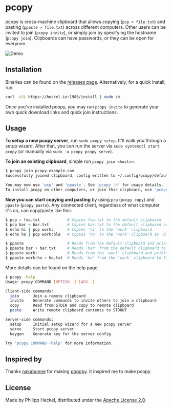 # pcopy
pcopy is cross-machine clipboard that allows copying (`pcp < file.txt`) and pasting (`ppaste > file.txt`)
across different computers. Other users can be invited to join (`pcopy invite`), or simply join by specifying 
the hostname (`pcopy join`). Clipboards can have passwords, or they can be open for everyone.  

![Demo](assets/demo.gif)

## Installation
Binaries can be found on the [releases page](https://github.com/binwiederhier/pcopy/releases). Alternatively, for a quick install, run:
```bash
curl -sSL https://heckel.io:1986/install | sudo sh
```

Once you've installed pcopy, you may run `pcopy invite` to generate your own quick download links and quick join instructions.

## Usage
**To setup a new pcopy server**, run `sudo pcopy setup`. It'll walk you through a setup wizard. After that, you can run
the server via `sudo systemctl start pcopy` (or manually via `sudo -u pcopy pcopy serve`).

**To join an existing clipboard**, simple run `pcopy join <host>>`:
```bash
$ pcopy join pcopy.example.com
Successfully joined clipboard, config written to ~/.config/pcopy/default.conf

You may now use 'pcp' and 'ppaste'. See 'pcopy -h' for usage details.
To install pcopy on other computers, or join this clipboard, use 'pcopy invite' command.
```

**Now you can start copying and pasting** by using `pcp` (`pcopy copy`) and `ppaste` (`pcopy paste`). Any connected
client, regardless of what computer it's on, can copy/paste like this:

```bash
$ pcp < foo.txt            # Copies foo.txt to the default clipboard
$ pcp bar < bar.txt        # Copies bar.txt to the default clipboard as 'bar'
$ echo hi | pcp work:      # Copies 'hi' to the 'work' clipboard
$ echo ho | pcp work:bla   # Copies 'ho' to the 'work' clipboard as 'bla'

$ ppaste                   # Reads from the default clipboard and prints its contents
$ ppaste bar > bar.txt     # Reads 'bar' from the default clipboard to file 'bar.txt'
$ ppaste work:             # Reads from the 'work' clipboard and prints its contents
$ ppaste work:ho > ho.txt  # Reads 'ho' from the 'work' clipboard to file 'ho.txt'
```

More details can be found on the help page:
```bash 
$ pcopy -help
Usage: pcopy COMMAND [OPTION..] [ARG..]

Client-side commands:
  join      Join a remote clipboard
  invite    Generate commands to invite others to join a clipboard
  copy      Read from STDIN and copy to remote clipboard
  paste     Write remote clipboard contents to STDOUT

Server-side commands:
  setup     Initial setup wizard for a new pcopy server
  serve     Start pcopy server
  keygen    Generate key for the server config

Try 'pcopy COMMAND -help' for more information.
```

## Inspired by
Thanks [nakabonne](https://github.com/nakabonne) for making [pbgopy](https://github.com/nakabonne/pbgopy). It inspired me to make pcopy. 

## License
Made by Philipp Heckel, distributed under the [Apache License 2.0](LICENSE).

